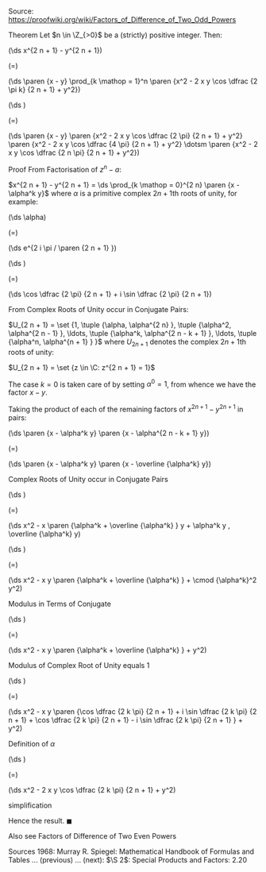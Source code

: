 # 

Source: https://proofwiki.org/wiki/Factors_of_Difference_of_Two_Odd_Powers



Theorem
Let $n \in \Z_{>0}$ be a (strictly) positive integer.
Then:














\(\ds x^{2 n + 1} - y^{2 n + 1}\)

\(=\)







\(\ds \paren {x - y} \prod_{k \mathop = 1}^n \paren {x^2 - 2 x y \cos \dfrac {2 \pi k} {2 n + 1} + y^2}\)




















\(\ds \)

\(=\)







\(\ds \paren {x - y} \paren {x^2 - 2 x y \cos \dfrac {2 \pi} {2 n + 1} + y^2} \paren {x^2 - 2 x y \cos \dfrac {4 \pi} {2 n + 1} + y^2} \dotsm \paren {x^2 - 2 x y \cos \dfrac {2 n \pi} {2 n + 1} + y^2}\)











Proof
From Factorisation of $z^n - a$:

$x^{2 n + 1} - y^{2 n + 1} = \ds \prod_{k \mathop = 0}^{2 n} \paren {x - \alpha^k y}$
where $\alpha$ is a primitive complex $2 n + 1$th roots of unity, for example:














\(\ds \alpha\)

\(=\)







\(\ds e^{2 i \pi / \paren {2 n + 1} }\)




















\(\ds \)

\(=\)







\(\ds \cos \dfrac {2 \pi} {2 n + 1} + i \sin \dfrac {2 \pi} {2 n + 1}\)










From Complex Roots of Unity occur in Conjugate Pairs:

$U_{2 n + 1} = \set {1, \tuple {\alpha, \alpha^{2 n} }, \tuple {\alpha^2, \alpha^{2 n - 1} }, \ldots, \tuple {\alpha^k, \alpha^{2 n - k + 1} }, \ldots, \tuple {\alpha^n, \alpha^{n + 1} } }$
where $U_{2 n + 1}$ denotes the complex $2 n + 1$th roots of unity:

$U_{2 n + 1} = \set {z \in \C: z^{2 n + 1} = 1}$

The case $k = 0$ is taken care of by setting $\alpha^0 = 1$, from whence we have the factor $x - y$.

Taking the product of each of the remaining factors of $x^{2 n + 1} - y^{2 n + 1}$ in pairs:














\(\ds \paren {x - \alpha^k y} \paren {x - \alpha^{2 n - k + 1} y}\)

\(=\)







\(\ds \paren {x - \alpha^k y} \paren {x - \overline {\alpha^k} y}\)





Complex Roots of Unity occur in Conjugate Pairs














\(\ds \)

\(=\)







\(\ds x^2 - x \paren {\alpha^k + \overline {\alpha^k} } y + \alpha^k y \, \overline {\alpha^k} y\)




















\(\ds \)

\(=\)







\(\ds x^2 - x y \paren {\alpha^k + \overline {\alpha^k} } + \cmod {\alpha^k}^2 y^2\)





Modulus in Terms of Conjugate














\(\ds \)

\(=\)







\(\ds x^2 - x y \paren {\alpha^k + \overline {\alpha^k} } + y^2\)





Modulus of Complex Root of Unity equals 1














\(\ds \)

\(=\)







\(\ds x^2 - x y \paren {\cos \dfrac {2 k \pi} {2 n + 1} + i \sin \dfrac {2 k \pi} {2 n + 1} + \cos \dfrac {2 k \pi} {2 n + 1} - i \sin \dfrac {2 k \pi} {2 n + 1} } + y^2\)





Definition of $\alpha$














\(\ds \)

\(=\)







\(\ds x^2 - 2 x y \cos \dfrac {2 k \pi} {2 n + 1} + y^2\)





simplification



Hence the result.
$\blacksquare$


Also see
Factors of Difference of Two Even Powers


Sources
1968: Murray R. Spiegel: Mathematical Handbook of Formulas and Tables ... (previous) ... (next): $\S 2$: Special Products and Factors: $2.20$




